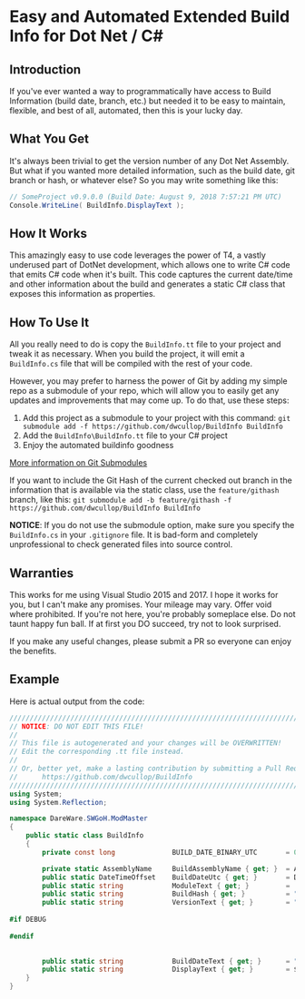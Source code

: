 # Easy and Automated Extended Build Info for Dot Net / C#
## Introduction

If you've ever wanted a way to programmatically have access to Build Information (build date, branch, etc.) but needed it to be easy to maintain, flexible, and best of all, automated, then this is your lucky day.

## What You Get

It's always been trivial to get the version number of any Dot Net Assembly.  But what if you wanted more detailed information, such as the build date, git branch or hash, or whatever else?  So you may write something like this:

```csharp
// SomeProject v0.9.0.0 (Build Date: August 9, 2018 7:57:21 PM UTC)
Console.WriteLine( BuildInfo.DisplayText ); 
```

## How It Works

This amazingly easy to use code leverages the power of T4, a vastly underused part of DotNet development, which allows one to write C# code that emits C# code when it's built.  This code captures the current date/time and other information about the build and generates a static C# class that exposes this information as properties.

## How To Use It

All you really need to do is copy the `BuildInfo.tt` file to your project and tweak it as necessary.  When you build the project, it will emit a `BuildInfo.cs` file that will be compiled with the rest of your code.

However, you may prefer to harness the power of Git by adding my simple repo as a submodule of your repo, which will allow you to easily get any updates and improvements that may come up.  To do that, use these steps:

 1) Add this project as a submodule to your project with this command:
 `git submodule add -f https://github.com/dwcullop/BuildInfo BuildInfo`
 2) Add the `BuildInfo\BuildInfo.tt`  file to your C# project
 3) Enjoy the automated buildinfo goodness

[More information on Git Submodules](https://git-scm.com/docs/git-submodule)

If you want to include the Git Hash of the current checked out branch in the information that is available via the static class, use the `feature/githash` branch, like this:
`git submodule add -b feature/githash -f https://github.com/dwcullop/BuildInfo BuildInfo`

**NOTICE**: If you do not use the submodule option, make sure you specify the `BuildInfo.cs` in your `.gitignore` file.  It is bad-form and completely unprofessional to check generated files into source control.

## Warranties

This works for me using Visual Studio 2015 and 2017.  I hope it works for you, but I can't make any promises.  Your mileage may vary.  Offer void where prohibited.  If you're not here, you're probably someplace else.  Do not taunt happy fun ball.  If at first you DO succeed, try not to look surprised.

If you make any useful changes, please submit a PR so everyone can enjoy the benefits.


## Example

Here is actual output from the code:
```csharp
/////////////////////////////////////////////////////////////////////////////////////////////////////////////
// NOTICE: DO NOT EDIT THIS FILE!
// 
// This file is autogenerated and your changes will be OVERWRITTEN! 
// Edit the corresponding .tt file instead.
//
// Or, better yet, make a lasting contribution by submitting a Pull Request:  
//      https://github.com/dwcullop/BuildInfo
/////////////////////////////////////////////////////////////////////////////////////////////////////////////
using System;
using System.Reflection;

namespace DareWare.SWGoH.ModMaster
{
    public static class BuildInfo
    {
        private const long              BUILD_DATE_BINARY_UTC       = 0x48d60867d1d71049;    // August 22, 2018 7:45:31.469012 PM UTC

        private static AssemblyName     BuildAssemblyName { get; }  = Assembly.GetExecutingAssembly().GetName();
        public static DateTimeOffset    BuildDateUtc { get; }       = DateTime.FromBinary(BUILD_DATE_BINARY_UTC);
        public static string            ModuleText { get; }         =  BuildAssemblyName.Name;
        public static string            BuildHash { get; }          = "9ffc797";
        public static string            VersionText { get; }        = "v" + BuildAssemblyName.Version.ToString()
                                                                                + "." + BuildHash
#if DEBUG
                                                                                + " [DEBUG]"
#endif
                                                                                ;

        public static string            BuildDateText { get; }      = "August 22, 2018 7:45:31 PM UTC";
        public static string            DisplayText { get; }        = $"{ModuleText} {VersionText} (Build Date: {BuildDateText})";
    }
}
```





